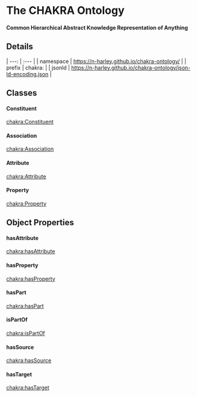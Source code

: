 # The CHAKRA Ontology

#### Common Hierarchical Abstract Knowledge Representation of Anything

## Details

| ---: | :--- |
| namespace | <https://n-harley.github.io/chakra-ontology/> |
| prefix | chakra: |
| jsonld | <https://n-harley.github.io/chakra-ontology/json-ld-encoding.json> |

## Classes

#### Constituent

[chakra:Constituent](https://n-harley.github.io/chakra-ontology/#Constituent)

#### Association

[chakra:Association](https://n-harley.github.io/chakra-ontology/#Association)

#### Attribute

[chakra:Attribute](https://n-harley.github.io/chakra-ontology/#Attribute)

#### Property

[chakra:Property](https://n-harley.github.io/chakra-ontology/#Property)

## Object Properties

#### hasAttribute

[chakra:hasAttribute](https://n-harley.github.io/chakra-ontology/#hasAttribute)

#### hasProperty

[chakra:hasProperty](https://n-harley.github.io/chakra-ontology/#hasProperty)

#### hasPart

[chakra:hasPart](https://n-harley.github.io/chakra-ontology/#hasPart)

#### isPartOf

[chakra:isPartOf](https://n-harley.github.io/chakra-ontology/#isPartOf)

#### hasSource

[chakra:hasSource](https://n-harley.github.io/chakra-ontology/#hasSource)

#### hasTarget

[chakra:hasTarget](https://n-harley.github.io/chakra-ontology/#hasTarget)
